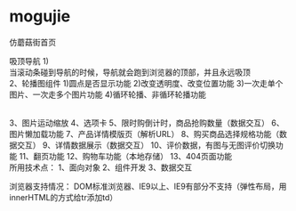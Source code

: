 # mogujie
仿蘑菇街首页
</br>

吸顶导航 1)</br>
当滚动条碰到导航的时候，导航就会跑到浏览器的顶部，并且永远吸顶 
</br>
2、轮播图组件 1)圆点是否显示功能 2)改变透明度、改变位置功能 3)一次走单个图片、一次走多个图片功能 4)循环轮播、非循环轮播功能 

</br>
3、图片运动缩放 4、选项卡 5、限时购倒计时，商品抢购数量（数据交互） 6、图片懒加载功能 7、产品详情模版页（解析URL） 8、购买商品选择规格功能（数据交互） 9、详情数据展示（数据交互） 10、评价数据，有图与无图评价切换功能 11、翻页功能 12、购物车功能（本地存储） 13、404页面功能
</br>
所用技术点： 1、面向对象 2、组件开发 3、数据交互 
</br>

浏览器支持情况： DOM标准浏览器、IE9以上、IE9有部分不支持（弹性布局，用innerHTML的方式给tr添加td）
